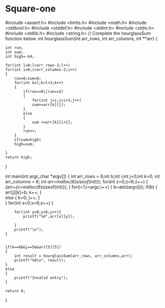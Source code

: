 # Square-one
#include <assert.h>
#include <limits.h>
#include <math.h>
#include <stdbool.h>
#include <stddef.h>
#include <stdint.h>
#include <stdio.h>
#include <stdlib.h>
#include <string.h>
// Complete the hourglassSum function below.
int hourglassSum(int arr_rows, int arr_columns, int **arr) {
    
    int run;
    int sum;
    int high=-64;
    
    for(int l=0;l<arr_rows-2;l++)
    for(int i=0;i<arr_columns-2;i++)
    {
        run=0;sum=0;
        for(int k=l;k<l+3;k++)
        {
            if(run==0||run==2)
            {
                for(int j=i;j<i+3;j++)
                sum+=arr[k][j];
            }
            else
            {
                sum +=arr[k][i+1];
            }
            run++;
        }            
        if(sum>high)
        high=sum;

    }
    return high;
                    
}

int main(int argc,char *argv[])
{
    int arr_rows = 6;int b;int i;int j=0;int k=0;
    int arr_columns = 6;
    int **arr=malloc(6*(sizeof(int*)));
    for(int z=0;z<6;z++)
    {
        *(arr+z)=malloc(6*(sizeof(int)));
    }
    for(i=1;i<argc;i++)
    {
        b=atoi(argv[i]);
        if(b)
        {
            arr[j][k]=b;
            k++;
        }    
        else
        {
            k=0;
            j++;
        }     
    }
    for(int x=0;x<6;x++)
    {
        
        for(int y=0;y<6;y++){
            printf("%d",arr[x][y]);

        }
        printf("\n");    
    }
    
    
    if(k==6&&j==5&&arr[5][5])
    {
        int result = hourglassSum(arr_rows, arr_columns,arr);
        printf("%d\n", result);
    }
    else
    {
        printf("Invalid entry");
    }
    
    return 0;
}
